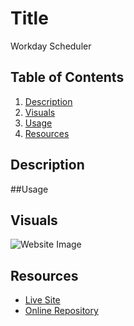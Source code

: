 # Title
Workday Scheduler

## Table of Contents
1. [Description](#description)
2. [Visuals](#visuals)
3. [Usage](#usage)
4. [Resources](#resources)

## Description


##Usage


## Visuals
![Website Image]()

## Resources
- [Live Site](https://jthefox.github.io/workday-scheduler/)
- [Online Repository](https://github.com/JtheFox/workday-scheduler/)
